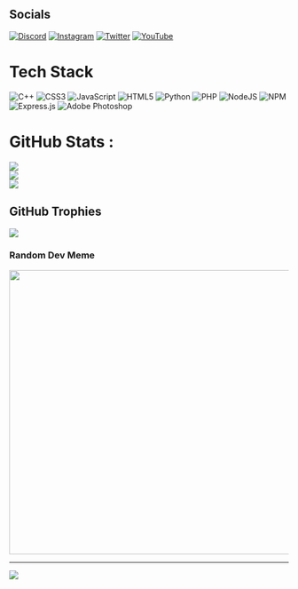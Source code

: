 
## Socials
[![Discord](https://img.shields.io/badge/Discord-%237289DA.svg?logo=discord&logoColor=white)](htttps://discord.gg/https://discord.gg/x86kFRB3qW) [![Instagram](https://img.shields.io/badge/Instagram-%23E4405F.svg?logo=Instagram&logoColor=white)](https://instagram.com/Legars2lastreet) [![Twitter](https://img.shields.io/badge/Twitter-%231DA1F2.svg?logo=Twitter&logoColor=white)](https://twitter.com/LylLeVrai) [![YouTube](https://img.shields.io/badge/YouTube-%23FF0000.svg?logo=YouTube&logoColor=white)](https://youtube.com/c/ucimzvd2bknrv4jrbc) 

# Tech Stack
![C++](https://img.shields.io/badge/c++-%2300599C.svg?style=flat&logo=c%2B%2B&logoColor=white) ![CSS3](https://img.shields.io/badge/css3-%231572B6.svg?style=flat&logo=css3&logoColor=white) ![JavaScript](https://img.shields.io/badge/javascript-%23323330.svg?style=flat&logo=javascript&logoColor=%23F7DF1E) ![HTML5](https://img.shields.io/badge/html5-%23E34F26.svg?style=flat&logo=html5&logoColor=white) ![Python](https://img.shields.io/badge/python-3670A0?style=flat&logo=python&logoColor=ffdd54) ![PHP](https://img.shields.io/badge/php-%23777BB4.svg?style=flat&logo=php&logoColor=white) ![NodeJS](https://img.shields.io/badge/node.js-6DA55F?style=flat&logo=node.js&logoColor=white) ![NPM](https://img.shields.io/badge/NPM-%23000000.svg?style=flat&logo=npm&logoColor=white) ![Express.js](https://img.shields.io/badge/express.js-%23404d59.svg?style=flat&logo=express&logoColor=%2361DAFB) ![Adobe Photoshop](https://img.shields.io/badge/adobephotoshop-%2331A8FF.svg?style=flat&logo=adobephotoshop&logoColor=white)
# GitHub Stats :
![](https://github-readme-stats.vercel.app/api?username=Lyloff&theme=dark&hide_border=false&include_all_commits=false&count_private=false)<br/>
![](https://github-readme-streak-stats.herokuapp.com/?user=Lyloff&theme=dark&hide_border=false)<br/>
![](https://github-readme-stats.vercel.app/api/top-langs/?username=Lyloff&theme=dark&hide_border=false&include_all_commits=false&count_private=false&layout=compact)

## GitHub Trophies
![](https://github-profile-trophy.vercel.app/?username=Lyloff&theme=radical&no-frame=true&no-bg=false&margin-w=4)

### Random Dev Meme
<img src="https://random-memer.herokuapp.com/" width="512px"/>

---
![](https://camo.githubusercontent.com/50e8b756a4e6d6dadfa371531b387b0cd752d50c32dbd141dbc695ee7beebe2e/68747470733a2f2f6b6f6d617265762e636f6d2f67687076632f3f757365726e616d653d67697468756226636f6c6f723d67726579)
